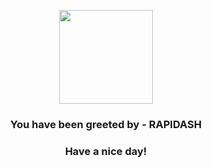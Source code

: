 <p align="center">
            <img src="https://raw.githubusercontent.com/PokeAPI/sprites/master/sprites/pokemon/78.png" width="150" height="150">
          </p>
          <h3 align="center">You have been greeted by - <b>RAPIDASH</b></h3>
          <h3 align="center">Have a nice day!</h3>
